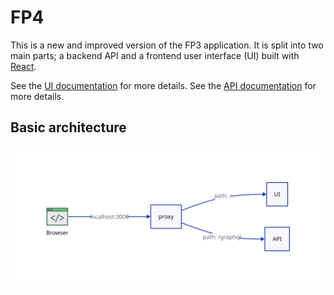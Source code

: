 # FP4

This is a new and improved version of the FP3 application.
It is split into two main parts; a backend API and a frontend user interface (UI) built with [React](https://react.dev).

See the [UI documentation](ui/README.md) for more details.
See the [API documentation](api/README.md) for more details.

## Basic architecture

![Basic Architecture](./architecture.svg)
